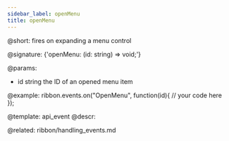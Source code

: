 ```yaml
---
sidebar_label: openMenu
title: openMenu
---          
```


@short: fires on expanding a menu control

@signature: {'openMenu: (id: string) => void;'}

@params:
- id 		string		the ID of an opened menu item

@example:
ribbon.events.on("OpenMenu", function(id){
    // your code here
});


@template: api_event
@descr:

@related: ribbon/handling_events.md

